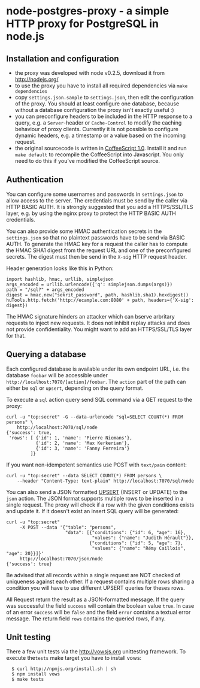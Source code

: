 node-postgres-proxy - a simple HTTP proxy for PostgreSQL in node.js
===================================================================


Installation and configuration
------------------------------

* the proxy was developed with node v0.2.5, download it from http://nodejs.org/
* to use the proxy you have to install all required dependencies via `make dependencies`
* copy `settings.json.sample` to `settings.json`, then edit the configuration of the proxy.
  You should at least configure one database, because without a database configuration
  the proxy isn't exactly useful :)
* you can preconfigure headers to be included in the HTTP response to a query, e.g. a
  `Server`-header or `Cache-Control` to modify the caching behaviour of proxy clients.
  Currently it is not possible to configure dynamic headers, e.g. a timestamp or a value
  based on the incoming request.
* the original sourcecode is written in [CoffeeScript 1.0][1]. Install it and run 
  `make default` to recompile the CoffeeScript into Javascript. You only need to do this
  if you've modified the CoffeeScript source.

[1]: http://jashkenas.github.com/coffee-script/
  

Authentication
--------------

You can configure some usernames and passwords in `settings.json` to allow access to the server. The
credentials must be send by the caller via HTTP BASIC AUTH. It is strongly suggested that you add a
HTTPS/SSL/TLS layer, e.g. by using the nginx proxy to protect the HTTP BASIC AUTH credentials.

You can also provide some HMAC authentication secrets in the `settings.json` so that no plaintext passwords
have to be send via BASIC AUTH. To generate the HMAC key for a request the caller has to compute the HMAC
SHA1 digest from the request URL and one of the preconfigured secrets. The digest must then be send in the
`X-sig` HTTP request header.

Header generation looks like this in Python:

    import hashlib, hmac, urllib, simplejson
    args_encoded = urllib.urlencode({'q': simplejson.dumps(args)})
    path = "/sql?" + args_encoded
    digest = hmac.new("sekrit_password", path, hashlib.sha1).hexdigest()
    huTools.http.fetch('http://ecample.com:8080' + path, headers={'X-sig': digest})

The HMAC signature hinders an attacker which can bserve arbritary requests to inject new requests. It does
not inhibit replay attacks and does not provide confidentiality. You might want to add an HTTPS/SSL/TLS
layer for that.


Querying a database
-------------------
  
Each configured database is available under its own endpoint URL, i.e. the database
`foobar` will be accessible under `http://localhost:7070/[action]/foobar`. The `action`
part of the path can either be `sql` or `upsert`, depending on the query format.

To execute a `sql` action query send SQL command via a GET request to the proxy:

    curl -u "top:secret" -G --data-urlencode "sql=SELECT COUNT(*) FROM persons" \
        http://localhost:7070/sql/node
    {'success': true,
     'rows': [ {'id': 1, 'name': 'Pierre Niemans'},
               {'id': 2, 'name': 'Max Kerkerian'},
               {'id': 3, 'name': 'Fanny Ferreira'}
             ]}

If you want non-idempotent semantics use POST with `text/pain` content:

    curl -u "top:secret" --data SELECT COUNT(*) FROM persons \
        --header "Content-Type: text-plain" http://localhost:7070/sql/node

You can also send a JSON formatted [UPSERT][2] (INSERT or UPDATE) to the `json` action. The JSON format
supports multiple rows to be inserted in a single request. The proxy will check if a row with the given
conditions exists and update it. If it doesn't exist an insert SQL query will be generated:

    curl -u "top:secret"
         -X POST --data '{"table": "persons",
                          "data": [{"conditions": {"id": 6, "age": 16},
                                    "values": {"name": "Judith Hérault"}},
                                   {"conditions": {"id": 5, "age": 7},
                                    "values": {"name": "Rémy Caillois", "age": 20}}]}'
         http://localhost:7070/json/node
    {'success': true}

Be advised that all records within a single request are NOT checked of uniqueness against each other.
If a request contains multiple rows sharing a condition you will have to use different UPSERT queries for
theses rows.

All Request return the result as a JSON-formatted message. If the query was successful the field `success`
will contain the boolean value `true`. In case of an error `success` will be `false` and the field `error`
contains a textual error message. The return field `rows` contains the queried rows, if any.

[2]: http://en.wikipedia.org/wiki/Upsert

Unit testing
------------

There a few unit tests via the http://vowsjs.org unittesting framework. To execute the`tests` make target you
have to install vows:

      $ curl http://npmjs.org/install.sh | sh
      $ npm install vows
      $ make tests
